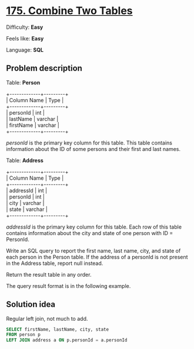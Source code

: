 # [175. Combine Two Tables](https://leetcode.com/problems/combine-two-tables/)

Difficulty: **Easy**

Feels like: **Easy**

Language: **SQL**

## Problem description

Table: **Person**

+-------------+---------+\
| Column Name | Type    |\
+-------------+---------+\
| personId    | int     |\
| lastName    | varchar |\
| firstName   | varchar |\
+-------------+---------+

*personId* is the primary key column for this table.
This table contains information about the ID of some persons and their first and last names.

Table: **Address**

+-------------+---------+\
| Column Name | Type    |\
+-------------+---------+\
| addressId   | int     |\
| personId    | int     |\
| city        | varchar |\
| state       | varchar |\
+-------------+---------+

*addressId* is the primary key column for this table.
Each row of this table contains information about the city and state of one person with ID = PersonId.

Write an SQL query to report the first name, last name, city, and state of each person in the Person table. If the address of a personId is not present in the Address table, report null instead.

Return the result table in any order.

The query result format is in the following example.

## Solution idea

Regular left join, not much to add.

```sql
SELECT firstName, lastName, city, state
FROM person p
LEFT JOIN address a ON p.personId = a.personId
```
